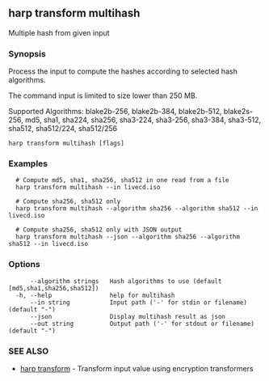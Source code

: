## harp transform multihash

Multiple hash  from given input

### Synopsis

Process the input to compute the hashes according to selected hash algorithms.

The command input is limited to size lower than 250 MB.

Supported Algorithms:
  blake2b-256, blake2b-384, blake2b-512, blake2s-256, md5, sha1, sha224, sha256, sha3-224, sha3-256, sha3-384, sha3-512, sha512, sha512/224, sha512/256

```
harp transform multihash [flags]
```

### Examples

```
  # Compute md5, sha1, sha256, sha512 in one read from a file
  harp transform multihash --in livecd.iso
  
  # Compute sha256, sha512 only
  harp transform multihash --algorithm sha256 --algorithm sha512 --in livecd.iso
  
  # Compute sha256, sha512 only with JSON output
  harp transform multihash --json --algorithm sha256 --algorithm sha512 --in livecd.iso
```

### Options

```
      --algorithm strings   Hash algorithms to use (default [md5,sha1,sha256,sha512])
  -h, --help                help for multihash
      --in string           Input path ('-' for stdin or filename) (default "-")
      --json                Display multihash result as json
      --out string          Output path ('-' for stdout or filename) (default "-")
```

### SEE ALSO

* [harp transform](harp_transform.md)	 - Transform input value using encryption transformers

